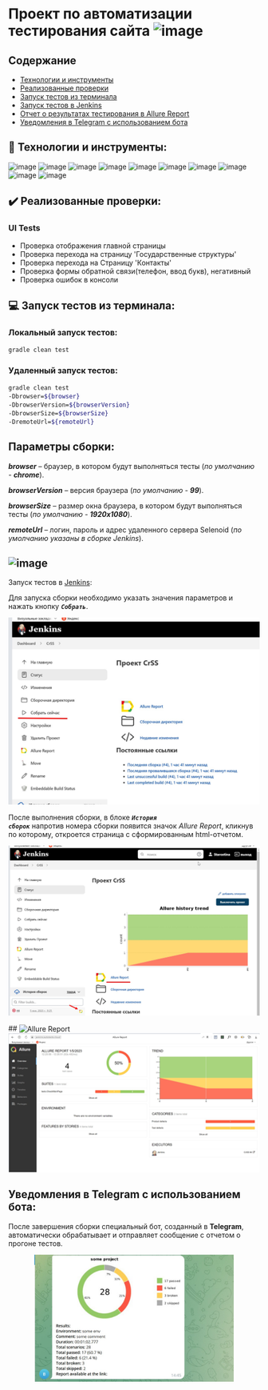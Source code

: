 #  Проект по автоматизации тестирования сайта    ![image](https://user-images.githubusercontent.com/113972226/210757618-58a84b30-8d96-485b-8ebe-adca1936d30c.png)


##	Содержание

- [Технологии и инструменты](#technologist-технологии-и-инструменты)
- [Реализованные проверки](#bookmark_tabs-реализованные-проверки)
- [Запуск тестов из терминала](#computer-запуск-тестов-из-терминала)
- [Запуск тестов в Jenkins](#-запуск-тестов-в-jenkins)
- [Отчет о результатах тестирования в Allure Report](#-отчет-о-результатах-тестирования-в-Allure-report)
- [Уведомления в Telegram с использованием бота](#-уведомления-в-telegram-с-использованием-бота)




## :rocket: Технологии и инструменты:
<p  align="center">

![image](https://user-images.githubusercontent.com/113972226/210761495-0b5d89c5-da3e-45e1-a569-593bc09b3082.png)
![image](https://user-images.githubusercontent.com/113972226/210761573-4016f054-b45f-4752-9aba-a55abac9296c.png)
![image](https://user-images.githubusercontent.com/113972226/210761638-96ddb0e2-994c-40d2-be59-beb7dd9234c5.png)
![image](https://user-images.githubusercontent.com/113972226/210761701-29f4baf5-77ca-49c0-975a-3f5d723c226e.png)
![image](https://user-images.githubusercontent.com/113972226/210761805-d55ea3a4-bd5a-4af9-919f-2ad0454dc63a.png)
![image](https://user-images.githubusercontent.com/113972226/210761863-05b6128a-a10b-4f0c-a135-d2c2af657ea5.png)
![image](https://user-images.githubusercontent.com/113972226/210761915-e024ea13-83fe-44be-8e26-4fa03a1f3c63.png)
![image](https://user-images.githubusercontent.com/113972226/210761969-8a20dec9-6c59-4600-b304-706cc158c335.png)
![image](https://user-images.githubusercontent.com/113972226/210762029-2dab402b-9faa-49fc-9ad9-d0dd2981bfb2.png)
![image](https://user-images.githubusercontent.com/113972226/210762070-f6e56032-bdea-4bd7-8708-e5a0fd597051.png)
</p>

## :heavy_check_mark: Реализованные проверки:
### UI Tests

- Проверка отображения главной страницы 
- Проверка перехода на страницу 'Государственные структуры'
- Проверка перехода на Страницу 'Контакты'
- Проверка формы обратной связи(телефон, ввод букв), негативный
- Проверка ошибок в консоли



## :computer: Запуск тестов из терминала: 


 
### Локальный запуск тестов:

```bash
gradle clean test
```


### Удаленный запуск тестов:
```bash
gradle clean test
-Dbrowser=${browser}
-DbrowserVersion=${browserVersion}
-DbrowserSize=${browserSize}
-DremoteUrl=${remoteUrl}
```
## Параметры сборки:

 <strong>*browser*</strong> – браузер, в котором будут выполняться тесты (_по умолчанию - <strong>*chrome*</strong>_).

 <strong>*browserVersion*</strong> – версия браузера (_по умолчанию - <strong>*99*</strong>_).

 <strong>*browserSize*</strong> – размер окна браузера, в котором будут выполняться тесты (_по умолчанию - <strong>*1920x1080*</strong>_).

 <strong>*remoteUrl*</strong> – логин, пароль и адрес удаленного сервера Selenoid (_по умолчанию указаны в сборке Jenkins_).

## ![image](https://user-images.githubusercontent.com/113972226/210764942-98428dc4-79d9-4a0e-bd6f-0a03f7bf972f.png)
 Запуск тестов в [Jenkins](https://jenkins.autotests.cloud/job/CrSS/):

Для запуска сборки необходимо указать значения параметров и нажать кнопку <code><strong>*Собрать*</strong></code>.

<p align="center">
  <img src="images/Скриншот 05-01-2023 140719.jpg" alt="Jenkins" width="800">
</p>


После выполнения сборки, в блоке <code><strong>*История сборок*</strong></code> напротив номера сборки появится
значок *Allure Report*, кликнув по которому, откроется страница с сформированным html-отчетом.

<p align="center">
  <img src="images/Скриншот 05-01-2023 174534.jpg">
</p>
## <img width="4%" title="Allure Report"  Отчет о результатах тестирования в Allure Report
(https://jenkins.autotests.cloud/job/CrSS/allure/#suites/dbf0a6a9a89f101e0c65c76f407b621b/32c1abb4521b40b7/)):

<p align="center">
  <img src="images/Скриншот 05-01-2023 122828.jpg"  alt="jenk" width="900">
</p>


##  Уведомления в Telegram с использованием бота:
После завершения сборки специальный бот, созданный в <strong>Telegram</strong>, автоматически обрабатывает и отправляет сообщение с отчетом о прогоне тестов.

<p align="center">
<img src="images/Скриншот 05-01-2023 123016.jpg"  alt="400" width="400">
</p>



